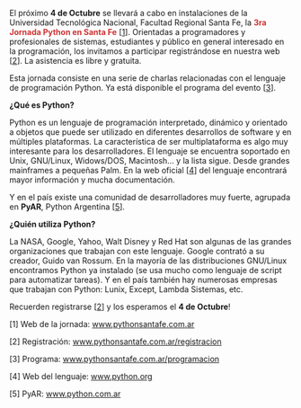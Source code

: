 <html><body><p>El próximo <strong>4 de Octubre</strong> se llevará a cabo en instalaciones de la Universidad Tecnológica Nacional, Facultad Regional Santa Fe, la <span style="color: #cc3333;"><strong>3ra Jornada Python en Santa Fe</strong></span> [<a href="http://www.pythonsantafe.com.ar/" target="_blank">1</a>]. Orientadas a programadores y profesionales de sistemas, estudiantes y público en general interesado en la programación, los invitamos a participar registrándose en nuestra web [<a href="http://www.pythonsantafe.com.ar/registracion" target="_blank">2</a>]. La asistencia es libre y gratuita.

Esta jornada consiste en una serie de charlas relacionadas con el lenguaje de programación Python. Ya está disponible el programa del evento [<a href="http://www.pythonsantafe.com.ar/programacion" target="_blank">3</a>].



<strong>¿Qué es Python?</strong>

Python es un lenguaje de programación interpretado, dinámico y orientado a objetos que puede ser utilizado en diferentes desarrollos de software y en múltiples plataformas. La característica de ser multiplataforma es algo muy interesante para los desarrolladores. El lenguaje se encuentra soportado en Unix, GNU/Linux, Widows/DOS, Macintosh… y la lista sigue. Desde grandes mainframes a pequeñas Palm. En la web oficial [<a href="http://www.python.org/" target="_blank">4</a>] del lenguaje encontrará mayor información y mucha documentación.

Y en el país existe una comunidad de desarrolladores muy fuerte, agrupada en <strong>PyAR</strong>, Python Argentina [<a href="http://www.python.com.ar/" target="_blank">5</a>].



<strong>¿Quién utiliza Python?</strong>

La NASA, Google, Yahoo, Walt Disney y Red Hat son algunas de las grandes organizaciones que trabajan con este lenguaje. Google contrató a su creador, Guido van Rossum. En la mayoría de las distribuciones GNU/Linux encontramos Python ya instalado (se usa mucho como lenguaje de script para automatizar tareas). Y en el país también hay numerosas empresas que trabajan con Python: Lunix, Except, Lambda Sistemas, etc.



Recuerden registrarse [<a href="http://www.pythonsantafe.com.ar/registracion" target="_blank">2</a>] y los esperamos el <strong>4 de Octubre</strong>!



[1] Web de la jornada: <a href="http://www.pythonsantafe.com.ar/" target="_blank">www.pythonsantafe.com.ar</a>

[2] Registración: <a href="http://www.pythonsantafe.com.ar/registracion" target="_blank">www.pythonsantafe.com.ar/registracion</a>

[3] Programa: <a href="http://www.pythonsantafe.com.ar/programacion" target="_blank">www.pythonsantafe.com.ar/programacion</a>

[4] Web del lenguaje: <a href="http://www.python.org/" target="_blank">www.python.org</a>

[5] PyAR: <a href="http://www.python.com.ar/" target="_blank">www.python.com.ar</a></p></body></html>